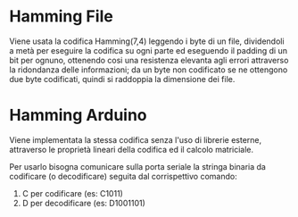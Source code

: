 # Hamming File
Viene usata la codifica Hamming(7,4) leggendo i byte di un file, dividendoli a metà per eseguire la codifica su ogni parte ed eseguendo il padding di un bit per ognuno, ottenendo cosi una resistenza elevanta agli errori attraverso la ridondanza delle informazioni; da un byte non codificato se ne ottengono due byte codificati, quindi si raddoppia la dimensione dei file.

# Hamming Arduino
Viene implementata la stessa codifica senza l'uso di librerie esterne, attraverso le proprietà lineari della codifica ed il calcolo matriciale.


Per usarlo bisogna comunicare sulla porta seriale la stringa binaria da codificare (o decodificare) seguita dal corrispettivo comando:

1) C per codificare (es: C1011)
2) D per decodificare (es: D1001101)
